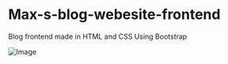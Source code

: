 # Max-s-blog-webesite-frontend
Blog frontend made in HTML and CSS Using Bootstrap



![Image](https://raw.github.com/Maxwell20/blob/master/BlogMain.JPG)
